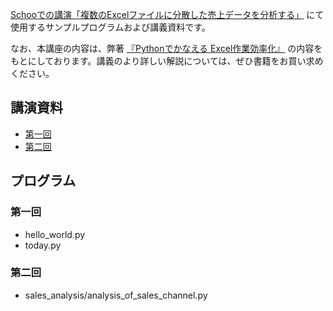 [Schooでの講演「複数のExcelファイルに分散した売上データを分析する」](https://schoo.jp/class/7495) にて使用するサンプルプログラムおよび講義資料です。

なお、本講座の内容は、弊著 [『Pythonでかなえる Excel作業効率化』](https://amzn.to/3kxNLIb) の内容をもとにしております。講義のより詳しい解説については、ぜひ書籍をお買い求めください。

## 講演資料
* [第一回](https://docs.google.com/presentation/d/1eT9hIYxeUBY3vCzB2QhOTbpTvlTYxfMFwO9bx2-SFyw/edit?usp=sharing)
* [第二回](https://note.com/katsuhisa_/n/n389d7898e48a)

## プログラム
### 第一回
* hello_world.py
* today.py

### 第二回
* sales_analysis/analysis_of_sales_channel.py

